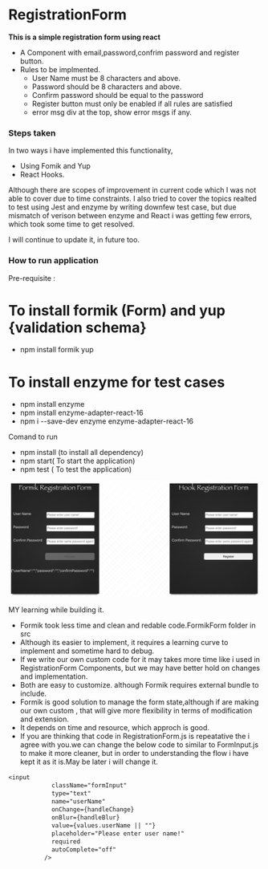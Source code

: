 # RegistrationForm
**This is a simple registration form using react**

* A Component with email,password,confrim password and register button.
* Rules to be implmented.
    - User Name must be 8 characters and above.
    - Password should be 8 characters and above.
    - Confirm password should be equal to the password 
    - Register button must only be enabled if all rules are satisfied
    - error msg div at the top, show error msgs if any.


### Steps taken
In two ways i have implemented this functionality,
- Using Fomik and Yup
- React Hooks.

Although there are  scopes of improvement in current code which I was not able to cover due to time constraints.
I also tried to cover the topics realted to test using Jest and enzyme by writing downfew test case, but due 
mismatch of verison between enzyme and React i was getting few errors, which took some time to get resolved.

I will continue to update it, in future too.

### How to run application

Pre-requisite :
# To install formik (Form) and yup {validation schema}
- npm install formik yup 
# To install enzyme for test cases
- npm install enzyme
- npm install enzyme-adapter-react-16
- npm i --save-dev enzyme enzyme-adapter-react-16

Comand to run
- npm install (to install all dependency)
- npm start( To start the application)
- npm test ( To test the application)

![alt text](https://github.com/amitinngp/RegistrationForm/blob/main/Two%20ways%20of%20implementation.png)


MY learning while building it.
- Formik took less time and clean and redable code.FormikForm folder in src
- Although its easier to implement, it requires a learning curve to implement and sometime hard to debug.
- If we write our own custom code for it may takes more time like i used in RegistrationForm Components, but we may have better hold on changes and implementation.
- Both are easy to customize. although Formik requires external bundle to include.
- Formik is good solution to manage the form state,although if are making our own custom , that will give more flexibility in terms of modification and extension.
- It depends on time and resource, which approch is good.
- If you are thinking that code in RegistrationForm.js is repeatative the i agree with you.we can change the below code to similar to FormInput.js to make it more cleaner, but in order to understanding the flow i have kept it as it is.May be later i will change it.

```
<input
            className="formInput"
            type="text"
            name="userName"
            onChange={handleChange}
            onBlur={handleBlur}
            value={values.userName || ""}
            placeholder="Please enter user name!"
            required
            autoComplete="off"
          />
```          
